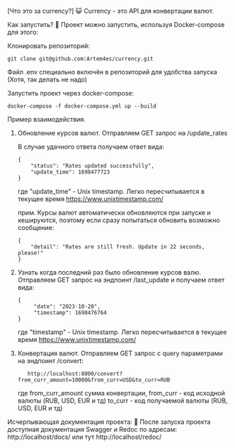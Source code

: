 [Что это за currency?] 😺
Currency - это API для конвертации валют.

Как запустить? 👾
Проект можно запустить, используя Docker-compose для этого:

Клонировать репозиторий:

```
git clone git@github.com:Artem4es/currency.git
```
Файл .env специально включён в репозиторий для удобства запуска (Хотя, так делать не надо)

Запустить проект через docker-compose:

```
docker-compose -f docker-compose.yml up --build
```

Пример взаимодействия.

1. Обновление курсов валют. Отправляем GET запрос на /update_rates
    
    В случае удачного ответа получаем ответ вида:
    
    ```
    {
        "status": "Rates updated successfully",
        "update_time": 1698477723
    }
    ```
   где "update_time" - Unix timestamp. Легко пересчитывается в текущее время https://www.unixtimestamp.com/

    прим. Курсы валют автоматически обновляются при запуске и кешируются, поэтому если сразу попытаться обновить возможно сообщение:
    
    ```
    {
        "detail": "Rates are still fresh. Update in 22 seconds, please!"
    }
    ```

2. Узнать когда последний раз было обновление курсов валю. Отправляем GET запрос на эндпоинт /last_update и получаем ответ вида:
   
   ```
   {
        "date": "2023-10-28",
        "timestamp": 1698476764
   }
   ```
    где "timestamp" - Unix timestamp. Легко пересчитывается в текущее время https://www.unixtimestamp.com/


3. Конвертация валют. Отправляем GET запрос с query параметрами на эндпоинт /convert:
   
   ```
      http://localhost:8000/convert?from_curr_amount=10000&from_curr=USD&to_curr=RUB
   ```
    где from_curr_amount cумма конвертации,
    from_curr - код исходной валюты (RUB, USD, EUR и тд)
    to_curr -  код получаемой валюты (RUB, USD, EUR и тд)

Исчерпывающая документация проекта: 📘
После запуска проекта доступная документация Swagger и Redoc по адресам: http://localhost/docs/ или тут http://localhost/redoc/
